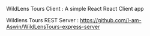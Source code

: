 WildLens Tours Client : A simple React React Client app

Wildlens Tours REST Server : https://github.com/I-am-Aswin/WildLensTours-express-server
